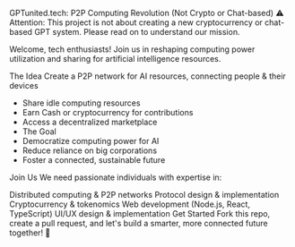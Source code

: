 GPTunited.tech: P2P Computing Revolution (Not Crypto or Chat-based)
⚠️ Attention: This project is not about creating a new cryptocurrency 
or chat-based GPT system. Please read on to understand our mission.

Welcome, tech enthusiasts! 
Join us in reshaping computing power utilization
and sharing for artificial intelligence resources.

The Idea
Create a P2P network for AI resources, connecting people & their devices
- Share idle computing resources
- Earn Cash or cryptocurrency for contributions
- Access a decentralized marketplace
- The Goal
- Democratize computing power for AI
- Reduce reliance on big corporations
- Foster a connected, sustainable future

Join Us
We need passionate individuals with expertise in:

Distributed computing & P2P networks
Protocol design & implementation
Cryptocurrency & tokenomics
Web development (Node.js, React, TypeScript)
UI/UX design & implementation
Get Started
Fork this repo, create a pull request, and let's build a smarter, more connected future together! 🚀
